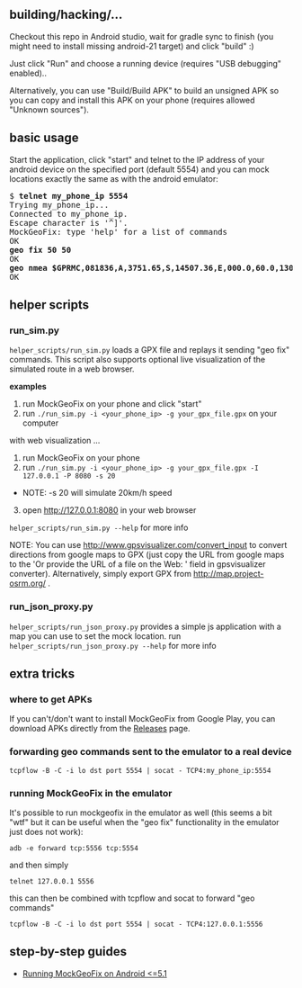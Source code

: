 building/hacking/...
--------------------

Checkout this repo in Android studio, wait for gradle sync to finish
(you might need to install missing android-21 target) and click "build" :)

Just click "Run" and choose a running device (requires "USB debugging" enabled)..  

Alternatively, you can use "Build/Build APK" to build an unsigned APK so you can copy and 
install this APK on your phone (requires allowed "Unknown sources").

basic usage
-----------

Start the application, click "start" and telnet to the IP address of your android device on the specified port (default 5554) and you can mock locations exactly the same as with the android emulator:

<pre>
$ <b>telnet my_phone_ip 5554</b>
Trying my_phone_ip...
Connected to my_phone_ip.
Escape character is '^]'.
MockGeoFix: type 'help' for a list of commands
OK
<b>geo fix 50 50</b>
OK
<b>geo nmea $GPRMC,081836,A,3751.65,S,14507.36,E,000.0,60.0,130998,011.3,E*51</b>
OK
</pre>


helper scripts
-------------------

### run_sim.py

`helper_scripts/run_sim.py` loads a GPX file and replays it sending "geo fix" commands. 
This script also supports optional live visualization of the simulated route in a web browser.

**examples**

1. run MockGeoFix on your phone and click "start"
2. run `./run_sim.py -i <your_phone_ip> -g your_gpx_file.gpx` on your computer

with web visualization ...

1. run MockGeoFix on your phone
2. run `./run_sim.py -i <your_phone_ip> -g your_gpx_file.gpx -I 127.0.0.1 -P 8080 -s 20`
  - NOTE: -s 20 will simulate 20km/h speed
3. open http://127.0.0.1:8080 in your web browser

`helper_scripts/run_sim.py --help` for more info

NOTE: You can use http://www.gpsvisualizer.com/convert_input to convert directions from google
maps to GPX (just copy the URL from google maps to the 'Or provide the URL of a file on the Web: '
field in gpsvisualizer converter). Alternatively, simply export GPX from http://map.project-osrm.org/ .

### run_json_proxy.py
`helper_scripts/run_json_proxy.py` provides a simple js application with a map you can use to set the mock location. run `helper_scripts/run_json_proxy.py --help` for more info

extra tricks
-------------

### where to get APKs

If you can't/don't want to install MockGeoFix from Google Play, you can download APKs directly from the [Releases](https://github.com/luv/mockgeofix/releases) page.

### forwarding geo commands sent to the emulator to a real device

`tcpflow -B -C -i lo dst port 5554 | socat - TCP4:my_phone_ip:5554`

### running MockGeoFix in the emulator

It's possible to run mockgeofix in the emulator as well (this seems a bit "wtf" but it can be useful when the "geo fix" functionality in the emulator just does not work):

`adb -e forward tcp:5556 tcp:5554`

and then simply

`telnet 127.0.0.1 5556`

this can then be combined with tcpflow and socat to forward "geo commands"

`tcpflow -B -C -i lo dst port 5554 | socat - TCP4:127.0.0.1:5556`

step-by-step guides
-------------------
* [Running MockGeoFix on Android <=5.1](https://github.com/luv/mockgeofix/blob/master/docs/android5_howto/README.md)


